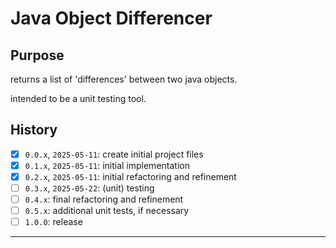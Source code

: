 # Java Object Differencer
## Purpose
returns a list of 'differences' between two java objects.

intended to be a unit testing tool.

## History
- [x] `0.0.x`, `2025-05-11`: create initial project files
- [x] `0.1.x`, `2025-05-11`: initial implementation
- [x] `0.2.x`, `2025-05-11`: initial refactoring and refinement
- [ ] `0.3.x`, `2025-05-22`: (unit) testing
- [ ] `0.4.x`: final refactoring and refinement
- [ ] `0.5.x`: additional unit tests, if necessary
- [ ] `1.0.0`: release

---
